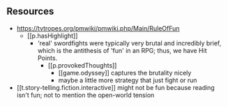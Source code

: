 

## Resources

- https://tvtropes.org/pmwiki/pmwiki.php/Main/RuleOfFun
  - [[p.hasHighlight]]
    - 'real' swordfights were typically very brutal and incredibly brief, which is the antithesis of 'fun' in an RPG; thus, we have Hit Points.
      - [[p.provokedThoughts]] 
        - [[game.odyssey]] captures the brutality nicely
        - maybe a little more strategy that just fight or run
- [[t.story-telling.fiction.interactive]] might not be fun because reading isn't fun; not to mention the open-world tension